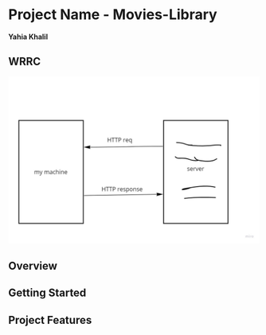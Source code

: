 #

# Project Name - Movies-Library

**Yahia Khalil**

## WRRC

![image](./WRRC.JPG)

## Overview

## Getting Started

## Project Features

<!-- What are the features included in you app -->
